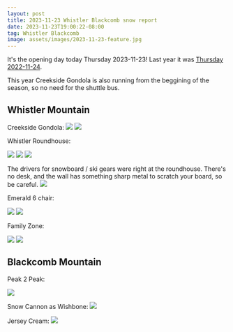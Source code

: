 ```yaml
---
layout: post
title: 2023-11-23 Whistler Blackcomb snow report
date: 2023-11-23T19:00:22-08:00
tag: Whistler Blackcomb
image: assets/images/2023-11-23-feature.jpg
---
```


It's the opening day today Thursday 2023-11-23!
Last year it was [Thursday 2022-11-24](/2022-11-24-whistler-blackcomb-snow-report/).

This year Creekside Gondola is also running from the beggining of the season, so no need for the shuttle bus.

## Whistler Mountain

Creekside Gondola:
![](/assets/images/2023-11-23-creekside-gondola-1.jpg)
![](/assets/images/2023-11-23-creekside-gondola-2.jpg)

Whistler Roundhouse:

![](/assets/images/2023-11-23-roundhouse.jpg)
![](/assets/images/2023-11-23-roundhouse-2.jpg)
![](/assets/images/2023-11-23-roundhouse-3.jpg)

The drivers for snowboard / ski gears were right at the roundhouse. There's no desk, and the wall has something sharp metal to scratch your board, so be careful.
![](/assets/images/2023-11-23-drivers-near-roundhouse.jpg)

Emerald 6 chair:

![](/assets/images/2023-11-23-emerald-6-chair.jpg)
![](/assets/images/2023-11-23-emerald-6-chair-2.jpg)

Family Zone:

![](/assets/images/2023-11-23-family-zone.jpg)
![](/assets/images/2023-11-23-family-zone-2.jpg)

## Blackcomb Mountain

Peak 2 Peak:

![](/assets/images/2023-11-23-peak2peak.jpg)

Snow Cannon as Wishbone:
![](/assets/images/2023-11-23-snow-cannon.jpg)

Jersey Cream:
![](/assets/images/2023-11-23-jersey-cream.jpg)
